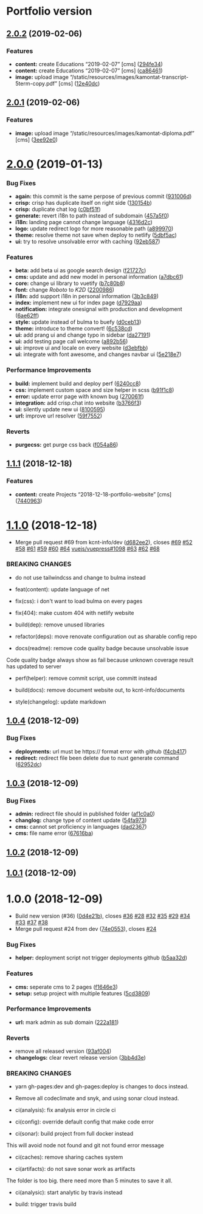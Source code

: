 # Portfolio version

## [2.0.2](https://github.com/kcnt-info/website/compare/v2.0.1...v2.0.2) (2019-02-06)


### Features

* **content:** create Educations “2019-02-07” [cms] ([294fe34](https://github.com/kcnt-info/website/commit/294fe34))
* **content:** create Educations “2019-02-07” [cms] ([ca86461](https://github.com/kcnt-info/website/commit/ca86461))
* **image:** upload image “/static/resources/images/kamontat-transcript-5term-copy.pdf” [cms] ([12e40dc](https://github.com/kcnt-info/website/commit/12e40dc))

## [2.0.1](https://github.com/kcnt-info/website/compare/v2.0.0...v2.0.1) (2019-02-06)


### Features

* **image:** upload image “/static/resources/images/kamontat-diploma.pdf” [cms] ([3ee92e0](https://github.com/kcnt-info/website/commit/3ee92e0))

# [2.0.0](https://github.com/kcnt-info/website/compare/v1.1.1...v2.0.0) (2019-01-13)


### Bug Fixes

* **again:** this commit is the same perpose of previous commit ([931006d](https://github.com/kcnt-info/website/commit/931006d))
* **crisp:** crisp has duplicate itself on right side ([130154b](https://github.com/kcnt-info/website/commit/130154b))
* **crisp:** duplicate chat log ([c0bf51f](https://github.com/kcnt-info/website/commit/c0bf51f))
* **generate:** revert i18n to path instead of subdomain ([457a5f0](https://github.com/kcnt-info/website/commit/457a5f0))
* **i18n:** landing page cannot change language ([4316d2c](https://github.com/kcnt-info/website/commit/4316d2c))
* **logo:** update redirect logo for more reasonable path ([a899970](https://github.com/kcnt-info/website/commit/a899970))
* **theme:** resolve theme not save when deploy to netlify ([5dbf5ac](https://github.com/kcnt-info/website/commit/5dbf5ac))
* **ui:** try to resolve unsolvable error with caching ([92eb587](https://github.com/kcnt-info/website/commit/92eb587))


### Features

* **beta:** add beta ui as google search design ([f21727c](https://github.com/kcnt-info/website/commit/f21727c))
* **cms:** update and add new model in personal information ([a7dbc61](https://github.com/kcnt-info/website/commit/a7dbc61))
* **core:** change ui library to vuetify ([b7c80b8](https://github.com/kcnt-info/website/commit/b7c80b8))
* **font:** change *Roboto* to *K2D* ([2200986](https://github.com/kcnt-info/website/commit/2200986))
* **i18n:** add support i18n in personal information ([3b3c849](https://github.com/kcnt-info/website/commit/3b3c849))
* **index:** implement new ui for index page ([d7929aa](https://github.com/kcnt-info/website/commit/d7929aa))
* **notification:** integrate onesignal with production and development ([6ae62ff](https://github.com/kcnt-info/website/commit/6ae62ff))
* **style:** update instead of bulma to buefy ([d0ceb13](https://github.com/kcnt-info/website/commit/d0ceb13))
* **theme:** introduce to theme convert! ([6c538cd](https://github.com/kcnt-info/website/commit/6c538cd))
* **ui:** add prang ui and change typo in sidebar ([da27191](https://github.com/kcnt-info/website/commit/da27191))
* **ui:** add testing page call welcome ([a892b56](https://github.com/kcnt-info/website/commit/a892b56))
* **ui:** improve ui and locale on every website ([d3ebfbb](https://github.com/kcnt-info/website/commit/d3ebfbb))
* **ui:** integrate with font awesome, and changes navbar ui ([5e218e7](https://github.com/kcnt-info/website/commit/5e218e7))


### Performance Improvements

* **build:** implement build and deploy perf ([6240cc8](https://github.com/kcnt-info/website/commit/6240cc8))
* **css:** implement custom space and size helper in scss ([b91f1c8](https://github.com/kcnt-info/website/commit/b91f1c8))
* **error:** update error page with known bug ([270061f](https://github.com/kcnt-info/website/commit/270061f))
* **integration:** add crisp.chat into website ([b3766f3](https://github.com/kcnt-info/website/commit/b3766f3))
* **ui:** silently update new ui ([8100595](https://github.com/kcnt-info/website/commit/8100595))
* **url:** improve url resolver ([59f7552](https://github.com/kcnt-info/website/commit/59f7552))


### Reverts

* **purgecss:** get purge css back ([f054a86](https://github.com/kcnt-info/website/commit/f054a86))

## [1.1.1](https://github.com/kcnt-info/website/compare/v1.1.0...v1.1.1) (2018-12-18)


### Features

* **content:** create Projects “2018-12-18-portfolio-website” [cms] ([7440963](https://github.com/kcnt-info/website/commit/7440963))

# [1.1.0](https://github.com/kcnt-info/website/compare/v1.0.4...v1.1.0) (2018-12-18)


* Merge pull request #69 from kcnt-info/dev ([d682ee2](https://github.com/kcnt-info/website/commit/d682ee2)), closes [#69](https://github.com/kcnt-info/website/issues/69) [#52](https://github.com/kcnt-info/website/issues/52) [#58](https://github.com/kcnt-info/website/issues/58) [#61](https://github.com/kcnt-info/website/issues/61) [#59](https://github.com/kcnt-info/website/issues/59) [#60](https://github.com/kcnt-info/website/issues/60) [#64](https://github.com/kcnt-info/website/issues/64) [vuejs/vuepress#1098](https://github.com/vuejs/vuepress/issues/1098) [#63](https://github.com/kcnt-info/website/issues/63) [#62](https://github.com/kcnt-info/website/issues/62) [#68](https://github.com/kcnt-info/website/issues/68)


### BREAKING CHANGES

* do not use tailwindcss and change to bulma instead

* feat(content): update language of net

* fix(css): i don't want to load bulma on every pages

* fix(404): make custom 404 with netlify website

* build(dep): remove unused libraries

* refactor(deps): move renovate configuration out as sharable config repo

* docs(readme): remove code quality badge because unsolvable issue

Code quality badge always show as fail because unknown coverage result has updated to server

* perf(helper): remove commit script, use committ instead

* build(docs): remove document website out, to kcnt-info/documents

* style(changelog): update markdown

## [1.0.4](https://github.com/kamontat/Portfolio/compare/v1.0.3...v1.0.4) (2018-12-09)

### Bug Fixes

* **deployments:** url must be https:// format error with github ([f4cb417](https://github.com/kamontat/Portfolio/commit/f4cb417))
* **redirect:** redirect file been delete due to nuxt generate command ([62952dc](https://github.com/kamontat/Portfolio/commit/62952dc))

## [1.0.3](https://github.com/kamontat/Portfolio/compare/v1.0.2...v1.0.3) (2018-12-09)

### Bug Fixes

- **admin:** redirect file should in published folder ([af1c0a0](https://github.com/kcnt-info/website/commit/af1c0a0))
- **changlog:** change type of content update ([54fa973](https://github.com/kcnt-info/website/commit/54fa973))
- **cms:** cannot set proficiency in languages ([dad2367](https://github.com/kcnt-info/website/commit/dad2367))
- **cms:** file name error ([67616ba](https://github.com/kcnt-info/website/commit/67616ba))

## [1.0.2](https://github.com/kcnt-info/website/compare/v1.0.1...v1.0.2) (2018-12-09)

## [1.0.1](https://github.com/kcnt-info/website/compare/v1.0.0...v1.0.1) (2018-12-09)

# 1.0.0 (2018-12-09)

- Build new version (#36) ([0d4e21b](https://github.com/kcnt-info/website/commit/0d4e21b)), closes [#36](https://github.com/kcnt-info/website/issues/36) [#28](https://github.com/kcnt-info/website/issues/28) [#32](https://github.com/kcnt-info/website/issues/32) [#35](https://github.com/kcnt-info/website/issues/35) [#29](https://github.com/kcnt-info/website/issues/29) [#34](https://github.com/kcnt-info/website/issues/34) [#33](https://github.com/kcnt-info/website/issues/33) [#37](https://github.com/kcnt-info/website/issues/37) [#38](https://github.com/kcnt-info/website/issues/38)
- Merge pull request #24 from dev ([74e0553](https://github.com/kcnt-info/website/commit/74e0553)), closes [#24](https://github.com/kcnt-info/website/issues/24)

### Bug Fixes

- **helper:** deployment script not trigger deployments github ([b5aa32d](https://github.com/kcnt-info/website/commit/b5aa32d))

### Features

- **cms:** seperate cms to 2 pages ([f1646e3](https://github.com/kcnt-info/website/commit/f1646e3))
- **setup:** setup project with multiple features ([5cd3809](https://github.com/kcnt-info/website/commit/5cd3809))

### Performance Improvements

- **url:** mark admin as sub domain ([222a181](https://github.com/kcnt-info/website/commit/222a181))

### Reverts

- remove all released version ([93af004](https://github.com/kcnt-info/website/commit/93af004))
- **changelogs:** clear revert release version ([3bb4d3e](https://github.com/kcnt-info/website/commit/3bb4d3e))

### BREAKING CHANGES

- yarn gh-pages:dev and gh-pages:deploy is changes to docs instead.
- Remove all codeclimate and snyk, and using sonar cloud instead.

- ci(analysis): fix analysis error in circle ci

- ci(config): override default config that make code error

- ci(sonar): build project from full docker instead

This will avoid node not found and git not found error message

- ci(caches): remove sharing caches system

- ci(artifacts): do not save sonar work as artifacts

The folder is too big. there need more than 5 minutes to save it all.

- ci(analysic): start analytic by travis instead

- build: trigger travis build

